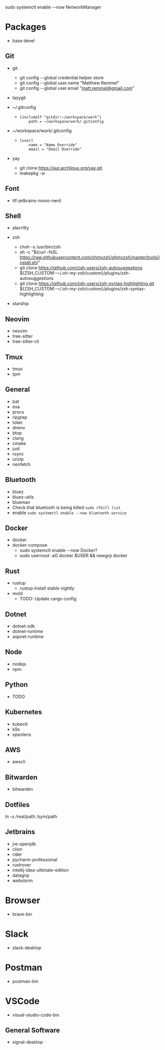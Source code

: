 sudo systemctl enable --now NetworkManager

# Packages

- base devel

## Git
- git
  - git config --global credential.helper store
  - git config --global user.name "Matthew Remmel"
  - git config --global user.email "matt.remmel@gmail.com"
- lazygit
- ~/.gitconfig
  - ```
    [includeIf "gitdir:~/workspace/work"]
        path = ~/workspace/work/.gitconfig
    ```
- ~/workspace/work/.gitconfig
  - ```
    [user]
        name = "Name Override"
        email = "Email Override"
    ```

- yay
  - git clone https://aur.archlinux.org/yay.git
  - makepkg -si

## Font
- ttf-jetbrains-mono-nerd

## Shell
- alacritty
- zsh
  - chsh -s /usr/bin/zsh
  - sh -c "$(curl -fsSL https://raw.githubusercontent.com/ohmyzsh/ohmyzsh/master/tools/install.sh)"
  - git clone https://github.com/zsh-users/zsh-autosuggestions ${ZSH_CUSTOM:-~/.oh-my-zsh/custom}/plugins/zsh-autosuggestions
  - git clone https://github.com/zsh-users/zsh-syntax-highlighting.git ${ZSH_CUSTOM:-~/.oh-my-zsh/custom}/plugins/zsh-syntax-highlighting

- starship

## Neovim
- neovim
- tree-sitter
- tree-sitter-cli

## Tmux
- tmux
- tpm

## General
- bat
- exa
- procs
- ripgrep
- tokei
- direnv
- btop
- clang
- cmake
- just
- rsync
- unzip
- neofetch

## Bluetooth
- bluez
- bluez-utils
- blueman
- Check that bluetooth is being killed `sudo rfkill list`
- enable `sudo systemctl enable --now bluetooth.service`

## Docker
- docker
- docker-compose
  - sudo systemctl enable --now Docker?
  - sudo usermod -aG docker $USER && newgrp docker

## Rust
- rustup
  - rustup install stable nightly
- mold
  - TODO: Update cargo config

## Dotnet
- dotnet-sdk
- dotnet-runtime
- aspnet-runtime

## Node
- nodejs
- npm

## Python
- TODO

## Kubernetes
- kubectl
- k9s
- openlens

## AWS
- awscli

## Bitwarden
- bitwarden

## Dotfiles
ln -s /real/path /sym/path

## Jetbrains
- jre-openjdk
- clion
- rider
- pycharm-professional
- rustrover
- intellij-idea-ultimate-edition
- datagrip
- webstorm

# Browser
- brave-bin

# Slack
- slack-desktop

# Postman
- postman-bin

# VSCode
- visual-studio-code-bin

## General Software
- signal-desktop
